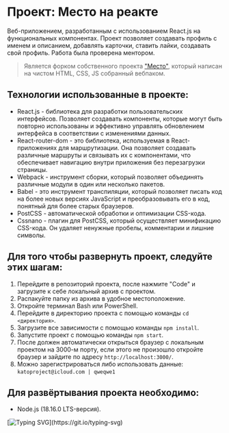 # Проект: Место на реакте
Веб-приложением, разработанным с использованием React.js на функциональных компонентах. Проект позволяет создавать профиль с именем и описанием, добавлять карточки, ставить лайки, создавать свой профиль. Работа была проверена ментором.
>Является форком собственного проекта ["Место"](https://github.com/katokinawa/mesto), который написан на чистом HTML, CSS, JS собранный вебпаком.
## Технологии использованные в проекте:
- React.js - библиотека для разработки пользовательских интерфейсов. Позволяет создавать компоненты, которые могут быть повторно использованы и эффективно управлять обновлением интерфейса в соответствии с изменениями данных.
- React-router-dom - это библиотека, используемая в React-приложениях для маршрутизации. Она позволяет создавать различные маршруты и связывать их с компонентами, что обеспечивает навигацию внутри приложения без перезагрузки страницы.
- Webpack - инструмент сборки, который позволяет объединять различные модули в один или несколько пакетов.
- Babel - это инструмент транспиляции, который позволяет писать код на более новых версиях JavaScript и преобразовывать его в код, понятный для более старых браузеров.
- PostCSS - автоматической обработки и оптимизации CSS-кода.
- Cssnano - плагин для PostCSS, который осуществляет минификацию CSS-кода. Он удаляет ненужные пробелы, комментарии и лишние символы.

## Для того чтобы развернуть проект, следуйте этих шагам:

1. Перейдите в репозиторий проекта, после нажмите "Code" и загрузите к себе локальный архив с проектом.
2. Распакуйте папку из архива в удобное местоположение.
3. Откройте терминал Bash или PowerShell.
4. Перейдите в директорию проекта с помощью команды `cd <директория>`.
5. Загрузите все зависимости с помощью команды `npm install`.
6. Запустите проект с помощью команды `npm start`.
7. После должен автоматически открыться браузер с локальным проектом на 3000-м порту, если этого не произошло откройте браузер и зайдите по адресу `http://localhost:3000/`.
8. Можно зарегистрироваться либо использовать данные: `katoproject@icloud.com | qweqwe1`

## Для развёртывания проекта необходимо:
- Node.js (18.16.0 LTS-версия).

[![Typing SVG](https://readme-typing-svg.herokuapp.com?font=Inter&weight=500&duration=10000&pause=1000&repeat=false&width=435&lines=%D0%A1%D0%BF%D0%B0%D1%81%D0%B8%D0%B1%D0%BE+%D0%B7%D0%B0+%D0%B2%D0%BD%D0%B8%D0%BC%D0%B0%D0%BD%D0%B8%D0%B5!)](https://git.io/typing-svg)
